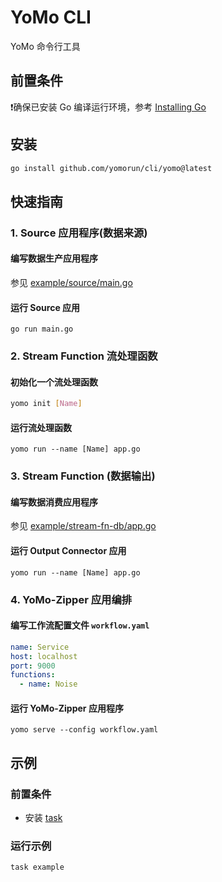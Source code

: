 # YoMo CLI
YoMo 命令行工具

## 前置条件
❗️确保已安装 Go 编译运行环境，参考 [Installing Go](https://golang.org/doc/install)
## 安装
```sh
go install github.com/yomorun/cli/yomo@latest
```

## 快速指南

### 1. Source 应用程序(数据来源)
#### 编写数据生产应用程序
参见 [example/source/main.go](https://github.com/yomorun/cli/blob/main/example/source/main.go)

#### 运行 Source 应用

```
go run main.go
```

### 2. Stream Function 流处理函数
#### 初始化一个流处理函数 

```sh
yomo init [Name]
```

#### 运行流处理函数

```shell
yomo run --name [Name] app.go
```

### 3. Stream Function (数据输出)
#### 编写数据消费应用程序
参见 [example/stream-fn-db/app.go](https://github.com/yomorun/cli/blob/main/example/stream-fn-db/app.go)

#### 运行 Output Connector 应用

```shell
yomo run --name [Name] app.go
```

### 4. YoMo-Zipper 应用编排
#### 编写工作流配置文件 `workflow.yaml`

```yaml
name: Service
host: localhost
port: 9000
functions:
  - name: Noise
```

#### 运行 YoMo-Zipper 应用程序

```shell
yomo serve --config workflow.yaml
```

## 示例

### 前置条件
- 安装 [task](https://taskfile.dev/#/installation)

### 运行示例

```shell
task example
```

